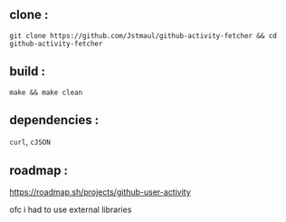 ## clone : 
```git clone https://github.com/Jstmaul/github-activity-fetcher && cd github-activity-fetcher``` 

## build : 
```make && make clean``` 

## dependencies : 
```curl```, ```cJSON```

## roadmap : 
https://roadmap.sh/projects/github-user-activity

ofc i had to use external libraries
